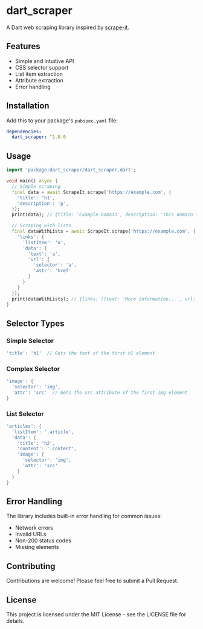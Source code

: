 # dart_scraper

A Dart web scraping library inspired by [scrape-it](https://www.npmjs.com/package/scrape-it).

## Features

- Simple and intuitive API
- CSS selector support
- List item extraction
- Attribute extraction
- Error handling

## Installation

Add this to your package's `pubspec.yaml` file:

```yaml
dependencies:
  dart_scraper: ^1.0.0
```

## Usage

```dart
import 'package:dart_scraper/dart_scraper.dart';

void main() async {
  // Simple scraping
  final data = await ScrapeIt.scrape('https://example.com', {
    'title': 'h1',
    'description': 'p',
  });
  print(data); // {title: 'Example Domain', description: 'This domain is...'}

  // Scraping with lists
  final dataWithLists = await ScrapeIt.scrape('https://example.com', {
    'links': {
      'listItem': 'a',
      'data': {
        'text': 'a',
        'url': {
          'selector': 'a',
          'attr': 'href'
        }
      }
    }
  });
  print(dataWithLists); // {links: [{text: 'More information...', url: 'https://...'}]}
}
```

## Selector Types

### Simple Selector
```dart
'title': 'h1'  // Gets the text of the first h1 element
```

### Complex Selector
```dart
'image': {
  'selector': 'img',
  'attr': 'src'  // Gets the src attribute of the first img element
}
```

### List Selector
```dart
'articles': {
  'listItem': '.article',
  'data': {
    'title': 'h2',
    'content': '.content',
    'image': {
      'selector': 'img',
      'attr': 'src'
    }
  }
}
```

## Error Handling

The library includes built-in error handling for common issues:

- Network errors
- Invalid URLs
- Non-200 status codes
- Missing elements

## Contributing

Contributions are welcome! Please feel free to submit a Pull Request.

## License

This project is licensed under the MIT License - see the LICENSE file for details.
